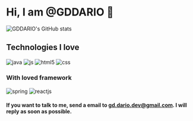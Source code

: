 # Hi, I am @GDDARIO 🫶

![GDDARIO's GitHub stats](https://github-readme-stats.vercel.app/api?username=gddario&show_icons=true&bg_color=00000000)

## Technologies I love

<div style="display: inline_block;">
  <img align="center" alt="java" src="https://img.shields.io/badge/Java-FF0000?style=for-the-badge&logo=coffeescript&logoColor=white" />
  <img align="center" alt="js" src="https://img.shields.io/badge/JavaScript-F7DF1E?style=for-the-badge&logo=javascript&logoColor=black" />
  <img align="center" alt="html5" src="https://img.shields.io/badge/HTML5-E34F26?style=for-the-badge&logo=html5&logoColor=white" />
  <img align="center" alt="css" src="https://img.shields.io/badge/CSS3-1572B6?style=for-the-badge&logo=css3&logoColor=white" />
</div>

### With loved framework

<div style="display: inline_block;">
  <img align="center" alt="spring" src="https://img.shields.io/badge/spring-6DB33F?style=for-the-badge&logo=spring&logoColor=white" />
  <img align="center" alt="reactjs" src="https://img.shields.io/badge/react-61DAFB?style=for-the-badge&logo=react&logoColor=black" />
</div>

#### If you want to talk to me, send a email to gd.dario.dev@gmail.com. I will reply as soon as possible.

<!---
GDDario/GDDARIO is a ✨ special ✨ repository because its `README.md` (this file) appears on your GitHub profile.
You can click the Preview link to take a look at your changes.
--->

